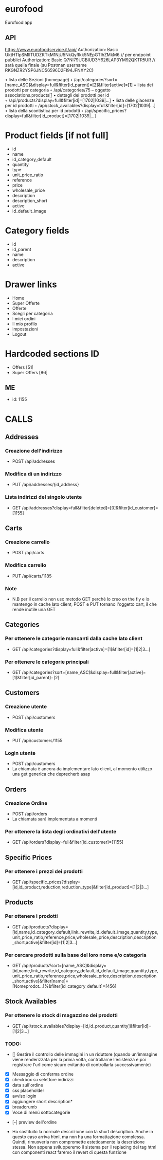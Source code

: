 # eurofood

Eurofood app

## API

https://www.eurofoodservice.it/api/
Authorization: Basic UktHTlpSMllTUDZKTkM1NjU5NkQyRkk5NEpGTlhZMkM6 // per endpoint pubblici
Authorization: Basic Q7NI79UCBIUD3Y626LAP3YM92QKTR5UR // sará quella finale
(su Postman username RKGNZR2YSP6JNC56596D2FI94JFNXY2C)

• lista delle Sezioni (homepage)
◦ /api/categories?sort=[name_ASC]&display=full&filter[id_parent]=[2]&filter[active]=[1]
• lista dei prodotti per categoria
◦ /api/categories/75 – oggetto associations.products[]
• dettagli dei prodotti per id  
◦ /api/products?display=full&filter[id]=[1702|1039|...]
• lista delle giacenze per id prodotti
◦ /api/stock_availables?display=full&filter[id]=[1702|1039|...]
• lista della scontistica per id prodotti
◦ /api/specific_prices?display=full&filter[id_product]=[1702|1039|...]

# Product fields [if not full]

-   id
-   name
-   id_category_default
-   quantity
-   type
-   unit_price_ratio
-   reference
-   price
-   wholesale_price
-   description
-   description_short
-   active
-   id_default_image

# Category fields

-   id
-   id_parent
-   name
-   description
-   active

# Drawer links

-   Home
-   Super Offerte
-   Offerte
-   Scegli per categoria
-   I miei ordini
-   Il mio profilo
-   Impostazioni
-   Logout

# Hardcoded sections ID

-   Offers [51]
-   Super Offers [86]

## ME

-   id: 1155

# CALLS

## Addresses

### Creazione dell'indirizzo

-   POST /api/addresses

### Modifica di un indirizzo

-   PUT /api/addresses/{id_address}

### Lista indirizzi del singolo utente

-   GET /api/addresses?display=full&filter[deleted]=[0]&filter[id_customer]=[1155]

## Carts

### Creazione carrello

-   POST /api/carts

### Modifica carrello

-   PUT /api/carts/1185

### Note

-   N.B per il carrello non uso metodo GET perchè lo creo on the fly e lo mantengo in cache lato client, POST e PUT tornano l'oggetto cart, il che rende inutile una GET

## Categories

### Per ottenere le categorie mancanti dalla cache lato client

-   GET /api/categories?display=full&filter[active]=[1]&filter[id]=[1|2|3...]

### Per ottenere le categorie principali

-   GET /api/categories?sort=[name_ASC]&display=full&filter[active]=[1]&filter[id_parent]=[2]

## Customers

### Creazione utente

-   POST /api/customers

### Modifica utente

-   PUT /api/customers/1155

### Login utente

-   POST /api/customers
-   La chiamata è ancora da implementare lato client, al momento utilizzo una get generica che deprecherò asap

## Orders

### Creazione Ordine

-   POST /api/orders
-   La chiamata sará implementata a momenti

### Per ottenere la lista degli ordinativi dell'utente

-   GET /api/orders?display=full&filter[id_customer]=[1155]

## Specific Prices

### Per ottenere i prezzi dei prodotti

-   GET /api/specific_prices?display=[id,id_product,reduction,reduction_type]&filter[id_product]=[1|2|3...]

## Products

### Per ottenere i prodotti

-   GET /api/products?display=[id,name,id_category_default,link_rewrite,id_default_image,quantity,type,unit_price_ratio,reference,price,wholesale_price,description,description_short,active]&filter[id]=[1|2|3...]

### Per cercare prodotti sulla base del loro nome e/o categoria

-   GET /api/products?sort=[name_ASC]&display=[id,name,link_rewrite,id_category_default,id_default_image,quantity,type,unit_price_ratio,reference,price,wholesale_price,description,description_short,active]&filter[name]=[Nomeprodot...]%&filter[id_category_default]=[456]

## Stock Availables

### Per ottenere lo stock di magazzino dei prodotti

-   GET /api/stock_availables?display=[id,id_product,quantity]&filter[id]=[1|2|3...]

### TODO:

-   [] Gestire il controllo delle immagini in un riduttore (quando un'immagine viene renderizzata per la prima volta, controllarne l'esistenza e poi registrare l'url come sicuro evitando di controllarla successivamente)
-   [x] Messaggio di conferma ordine
-   [x] checkbox su selettore indirizzi
-   [x] data sull'ordine
-   [x] css placeholder
-   [x] avviso login
-   [x] aggiungere short description\*
-   [x] breadcrumb
-   [x] Voce di menù sottocategorie
-   [-] preview dell'ordine

*   Ho sostituito la normale descrizione con la short description. Anche in questo caso arriva html, ma non ha una formattazione complessa. Quindi, rimuoverla non compromette esteticamente la descrizione stessa. Non appena svilupperemo il sistema per il replacing dei tag html con componenti react faremo il revert di questa funzione
